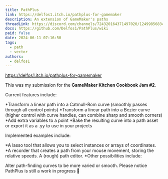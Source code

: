 ```yaml
---
title: PathPlus
link: https://delfos1.itch.io/pathplus-for-gamemaker
description: An extension of GameMaker's paths
threadLink: https://discord.com/channels/724320164371497020/1249985683414847498
docs: https://github.com/Delfos1/PathPlus/wiki
paid: false
date: 2024-06-11 07:16:50
tags:
  - path
  - vector
authors:
  - delfos1
---
```


https://delfos1.itch.io/pathplus-for-gamemaker

This was my submission for the **GameMaker Kitchen Cookbook Jam #2**.

Current features include:

*Transform a linear path into a Catmull-Rom curve (smoothly passes through all control points)
*Transform a linear path into a Bezier curve (higher control with curve handles, can combine sharp and smooth corners)
*Add extra variables to a point
*Bake the resulting curve into a path asset or export it as a .yy to use in your projects

Implemented examples include:

*A lasso tool that allows you to select instances or arrays of coordinates.
*A recorder that creates a path from your mouse movement, storing the relative speeds.
A (rough) path editor.
*Other possibilities include:

Alter path-finding curves to be more varied or smooth.
Please notice PathPlus is still a work in progress 🙂